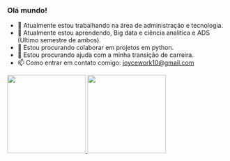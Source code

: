 ### Olá mundo!

- 🔭 Atualmente estou trabalhando na área de administração e tecnologia.
- 🌱 Atualmente estou aprendendo, Big data e ciência analitica e ADS (Ultimo semestre de ambos).
- 👯 Estou procurando colaborar em projetos em python.
- 🤔 Estou procurando ajuda com a minha transição de carreira. 
- 📫 Como entrar em contato comigo: joycework10@gmail.com
<div>
<a href="https://github.com/santanajoyce">
<img loading="lazy" height="180em" src="https://github-readme-stats.vercel.app/api/top-langs/?username=santanajoyce&layout=compact&langs_count=7&theme=dracula"/>
<img loading="lazy" height="180em" src="https://github-readme-stats.vercel.app/api?username=santanajoyce&show_icons=true&theme=dracula&include_all_commits=true&count_private=true"/>
</div>
